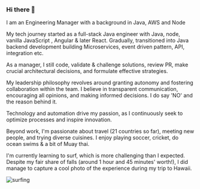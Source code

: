 ### Hi there 👋

I am an Engineering Manager with a background in Java, AWS and Node

My tech journey started as a full-stack Java engineer with Java, node, vanilla JavaScript , Angular & later React. Gradually, transitioned into Java backend development building Microservices, event driven pattern, API, integration etc.

As a manager, I still code, validate & challenge solutions, review PR, make crucial architectural decisions, and formulate effective strategies. 

My leadership philosophy revolves around granting autonomy and fostering collaboration within the team. I believe in transparent communication, encouraging all opinions, and making informed decisions. I do say 'NO' and the reason behind it. 

Technology and automation drive my passion, as I continuously seek to optimize processes and inspire innovation.

Beyond work, I'm passionate about travel (21 countries so far), meeting new people, and trying diverse cuisines. I enjoy playing soccer, cricket, do ocean swims & a bit of Muay thai. 

I'm currently learning to surf, which is more challenging than I expected. Despite my fair share of falls (around 1 hour and 45 minutes' worth!), I did manage to capture a cool photo of the experience during my trip to Hawaii.

![surfing](https://miro.medium.com/v2/resize:fit:500/1*e-v-YVfC8uOGUZMa2yi-hw.jpeg)

